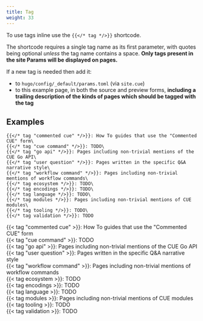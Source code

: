 ```yaml
---
title: Tag
weight: 33
---
```


To use tags inline use the `{{</* tag */>}}` shortcode.

The shortcode requires a single tag name as its first parameter,
with quotes being optional *unless* the tag name contains a space.
**Only tags present in the site Params will be displayed on pages.**

If a new tag is needed then add it:

- to `hugo/config/_default/params.toml` (via `site.cue`)
- to this example page, in both the source and preview forms, **including a trailing description of the kinds of pages which should be tagged with the tag**

## Examples

```
{{</* tag "commented cue" */>}}: How To guides that use the "Commented CUE" form\
{{</* tag "cue command" */>}}: TODO\
{{</* tag "go api" */>}}: Pages including non-trivial mentions of the CUE Go API\
{{</* tag "user question" */>}}: Pages written in the specific Q&A narrative style\
{{</* tag "workflow command" */>}}: Pages including non-trivial mentions of workflow commands\
{{</* tag ecosystem */>}}: TODO\
{{</* tag encodings */>}}: TODO\
{{</* tag language */>}}: TODO\
{{</* tag modules */>}}: Pages including non-trivial mentions of CUE modules\
{{</* tag tooling */>}}: TODO\
{{</* tag validation */>}}: TODO
```

{{< tag "commented cue" >}}: How To guides that use the "Commented CUE" form\
{{< tag "cue command" >}}: TODO\
{{< tag "go api" >}}: Pages including non-trivial mentions of the CUE Go API\
{{< tag "user question" >}}: Pages written in the specific Q&A narrative style\
{{< tag "workflow command" >}}: Pages including non-trivial mentions of workflow commands\
{{< tag ecosystem >}}: TODO\
{{< tag encodings >}}: TODO\
{{< tag language >}}: TODO\
{{< tag modules >}}: Pages including non-trivial mentions of CUE modules\
{{< tag tooling >}}: TODO\
{{< tag validation >}}: TODO
